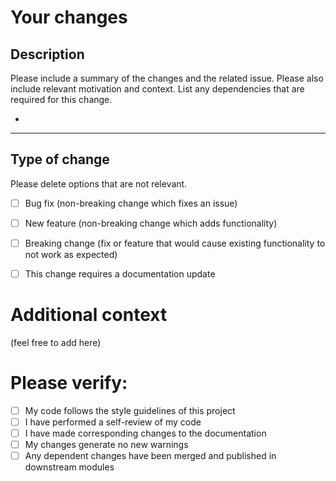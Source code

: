 # Your changes

<!-- This PR fixes #NUMBER_OF_THE_ISSUE -->

## Description

Please include a summary of the changes and the related issue. Please also include relevant motivation and context. List any dependencies that are required for this change.

*
_ _ _

## Type of change

Please delete options that are not relevant.

- [ ] Bug fix (non-breaking change which fixes an issue)
- [ ] New feature (non-breaking change which adds functionality)
- [ ] Breaking change (fix or feature that would cause existing functionality to not work as expected)
- [ ] This change requires a documentation update


# Additional context
(feel free to add here)

# Please verify:

- [ ] My code follows the style guidelines of this project
- [ ] I have performed a self-review of my code
- [ ] I have made corresponding changes to the documentation
- [ ] My changes generate no new warnings
- [ ] Any dependent changes have been merged and published in downstream modules
